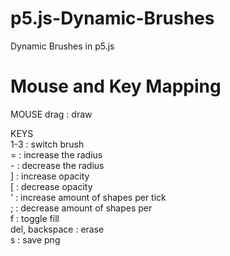 # p5.js-Dynamic-Brushes
Dynamic Brushes in p5.js

# Mouse and Key Mapping
 
MOUSE
drag              : draw  
 
KEYS  
1-3                 : switch brush  
=                   : increase the radius  
\-                   : decrease the radius  
]                   : increase opacity  
[                   : decrease opacity  
'                   : increase amount of shapes per tick  
;                   : decrease amount of shapes per  
f                   : toggle fill  
del, backspace      : erase  
s                   : save png  
